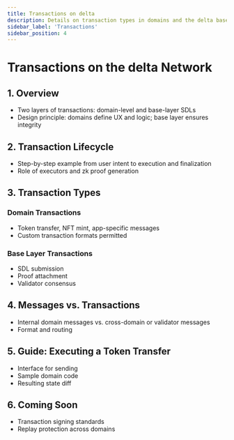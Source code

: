 ```yaml
---
title: Transactions on delta
description: Details on transaction types in domains and the delta base layer
sidebar_label: 'Transactions'
sidebar_position: 4
---
```


# Transactions on the delta Network

## 1. Overview
- Two layers of transactions: domain-level and base-layer SDLs
- Design principle: domains define UX and logic; base layer ensures integrity

## 2. Transaction Lifecycle
- Step-by-step example from user intent to execution and finalization
- Role of executors and zk proof generation

## 3. Transaction Types
### Domain Transactions
- Token transfer, NFT mint, app-specific messages  
- Custom transaction formats permitted  

### Base Layer Transactions
- SDL submission  
- Proof attachment  
- Validator consensus

## 4. Messages vs. Transactions
- Internal domain messages vs. cross-domain or validator messages
- Format and routing

## 5. Guide: Executing a Token Transfer
- Interface for sending
- Sample domain code
- Resulting state diff

## 6. Coming Soon
- Transaction signing standards
- Replay protection across domains